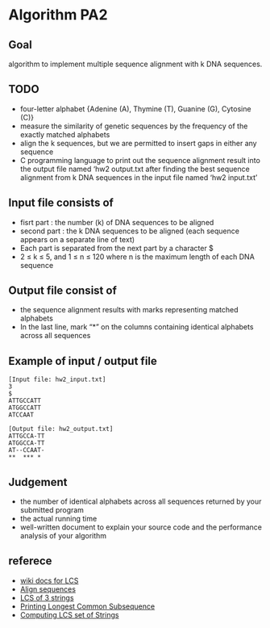 # Algorithm PA2

## Goal

algorithm to implement multiple sequence alignment with k DNA sequences.

## TODO

- four-letter alphabet {Adenine (A), Thymine (T), Guanine (G), Cytosine (C)}
- measure the similarity of genetic sequences by the frequency of the exactly matched alphabets
- align the k sequences, but we are permitted to insert gaps in either any sequence
- C programming language to print out the sequence alignment result into the output file named ‘hw2 output.txt after finding the best sequence alignment from k DNA sequences in the input file named ‘hw2 input.txt’

## Input file consists of

- fisrt part : the number (k) of DNA sequences to be aligned
- second part : the k DNA sequences to be aligned (each sequence appears on a separate line of text)
- Each part is separated from the next part by a character $
- 2 ≤ k ≤ 5, and 1 ≤ n ≤ 120 where n is the maximum length of each DNA sequence

## Output file consist of

- the sequence alignment results with marks representing matched alphabets
- In the last line, mark “\*” on the columns containing identical alphabets across all sequences

## Example of input / output file

```
[Input file: hw2_input.txt]
3
$
ATTGCCATT
ATGGCCATT
ATCCAAT

[Output file: hw2_output.txt]
ATTGCCA-TT
ATGGCCA-TT
AT--CCAAT-
**  *** *
```

## Judgement

- the number of identical alphabets across all sequences returned by your submitted program
- the actual running time
- well-written document to explain your source code and the performance analysis of your algorithm

## referece

- [wiki docs for LCS](https://en.wikipedia.org/wiki/Longest_common_subsequence)
- [Align sequences](https://www.biostars.org/p/485136/)
- [LCS of 3 strings](https://www.geeksforgeeks.org/lcs-longest-common-subsequence-three-strings/)
- [Printing Longest Common Subsequence](https://www.geeksforgeeks.org/printing-longest-common-subsequence/)
- [Computing LCS set of Strings](https://ir.nctu.edu.tw/bitstream/11536/4866/1/A1984SR65400005.pdf)
